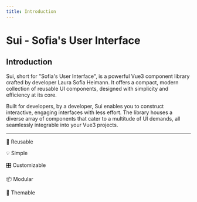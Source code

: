 ```yaml
---
title: Introduction
---
```


# Sui - Sofia's User Interface
## Introduction

Sui, short for "Sofia's User Interface", is a powerful Vue3 component library crafted by developer Laura Sofia Heimann. It offers a compact, modern collection of reusable UI components, designed with simplicity and efficiency at its core.

Built for developers, by a developer, Sui enables you to construct interactive, engaging interfaces with less effort. The library houses a diverse array of components that cater to a multitude of UI demands, all seamlessly integrable into your Vue3 projects.

---

🔄 Reusable

💡 Simple

🎛️ Customizable 

📦 Modular 

🎨 Themable